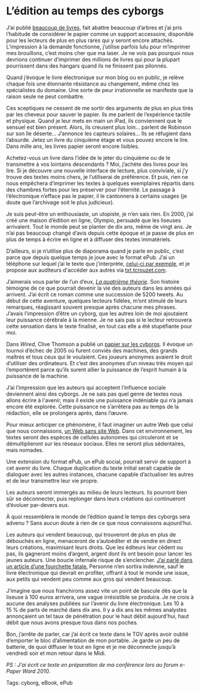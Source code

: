 # L’édition au temps des cyborgs

J’ai publié [beaucoup de livres](http://blog.tcrouzet.com/bibliographie/), fait abattre beaucoup d’arbres et j’ai pris l’habitude de considérer le papier comme un support accessoire, disponible pour les lecteurs de plus en plus rares qui y seront encore attachés. L’impression à la demande fonctionne, j’utilise parfois lulu pour m’imprimer mes brouillons, c’est moins cher que ma laser. Je ne vois pas pourquoi nous devrions continuer d’imprimer des millions de livres qui pour la plupart pourrissent dans des hangars quand ils ne finissent pas pilonnés.<span id="more-16065"></span>

Quand j’évoque le livre électronique sur mon blog ou en public, je relève chaque fois une étonnante résistance au changement, même chez les spécialistes du domaine. Une sorte de peur irrationnelle se manifeste que la raison seule ne peut combattre.

Ces sceptiques ne cessent de me sortir des arguments de plus en plus tirés par les cheveux pour sauver le papier. Ils me parlent de l’expérience tactile et physique. Quand je leur mets en main un iPad, ils conviennent que le sensuel est bien présent. Alors, ils creusent plus loin… parlent de Robinson sur son île déserte… J’annonce les capteurs solaires… Ils se réfugient dans l’absurde. Jetez un livre du cinquième étage et vous pouvez encore le lire. Dans mille ans, les livres papier seront encore lisibles.

Achetez-vous un livre dans l’idée de le jeter du cinquième ou de le transmettre à vos lointains descendants ? Moi, j’achète des livres pour les lire. Si je découvre une nouvelle interface de lecture, plus conviviale, si j’y trouve des textes moins chers, je l’utiliserai de préférence. Et puis, rien ne nous empêchera d’imprimer les textes à quelques exemplaires répartis dans des chambres fortes pour les préserver pour l’éternité. Le passage à l’électronique n’efface pas le papier, il le cantonnera à certains usages (je doute que l’archivage soit le plus judicieux).

Je suis peut-être un enthousiaste, un utopiste, je n’en sais rien. En 2000, j’ai créé une maison d’édition en ligne, Olympio, persuadé que les liseuses arrivaient. Tout le monde peut se planter de dix ans, même de vingt ans. Je n’ai pas beaucoup changé d’avis depuis cette époque et je passe de plus en plus de temps à écrire en ligne et à diffuser des textes immatériels.

D’ailleurs, si je n’utilise plus de diaporama quand je parle en public, c’est parce que depuis quelque temps je joue avec le format ePub. J’ai un téléphone sur lequel j’ai le texte que j'interprète, [celui-ci par exemple](http://txt.tcrouzet.com/epaper.epub), et je propose aux auditeurs d'accéder aux autres via [txt.tcrouzet.com](http://txt.tcrouzet.com).

J’aimerais vous parler de l’un d’eux, [*La quatrième théorie*](http://blog.tcrouzet.com/la-quatrieme-theorie/). Son histoire témoigne de ce que pourrait devenir la vie des auteurs dans les années qui arrivent. J’ai écrit ce roman comme une succession de 5200 tweets. Au début de cette aventure, quelques lecteurs fidèles, m’ont stimulé de leurs remarques, réagissant souvent presque après chacune mes phrases. J’avais l’impression d’être un cyborg, que les autres loin de moi ajoutaient leur puissance cérébrale à la mienne. Je ne sais pas si le lecteur retrouvera cette sensation dans le texte finalisé, en tout cas elle a été stupéfiante pour moi.

Dans *Wired*, Clive Thomson a publié un [papier sur les cyborgs](http://www.wired.com/magazine/2010/03/st_thompson_cyborgs/). Il évoque un tournoi d’échec de 2005 où furent conviés des machines, des grands maîtres et tous ceux qui le voulaient. Ces joueurs anonymes avaient le droit d’utiliser des ordinateurs. Et c’est des anonymes d’un niveau très moyen qui l’emportèrent parce qu’ils surent allier la puissance de l’esprit humain à la puissance de la machine.

J’ai l’impression que les auteurs qui acceptent l’influence sociale deviennent ainsi des cyborgs. Je ne sais pas quel genre de textes nous allons écrire à l'avenir, mais il existe une puissance indéniable qui n’a jamais encore été explorée. Cette puissance ne s’arrêtera pas au temps de la rédaction, elle se prolongera après, dans l’œuvre.

Pour mieux anticiper ce phénomène, il faut imaginer un autre Web que celui que nous connaissons, [un Web sans site Web](http://blog.tcrouzet.com/2010/05/05/web-sans-site-web-2/). Dans cet environnement, les textes seront des espèces de cellules autonomes qui circuleront et se démultiplieront sur les réseaux sociaux. Elles ne seront plus sédentaires, mais nomades.

Une extension du format ePub, un ePub social, pourrait servir de support à cet avenir du livre. Chaque duplication du texte initial serait capable de dialoguer avec les autres instances, chacune capable d’actualiser les autres et de leur transmettre leur vie propre.

Les auteurs seront immergés au milieu de leurs lecteurs. Ils pourront bien sûr se déconnecter, puis replonger dans leurs créations qui continueront d’évoluer par-devers eux.

À quoi ressemblera le monde de l’édition quand le temps des cyborgs sera advenu ? Sans aucun doute à rien de ce que nous connaissons aujourd’hui.

Les auteurs qui vendent beaucoup, qui trouveront de plus en plus de débouchés en ligne, menaceront de s’autoéditer et de vendre en direct leurs créations, maximisant leurs droits. Que les éditeurs leur cèdent ou pas, ils gagneront moins d’argent, argent dont ils ont besoin pour lancer les jeunes auteurs. Une boucle infernale risque de s’enclencher. [J’ai parlé dans un article d’une fourchette fatale.](http://blog.tcrouzet.com/2010/05/03/edition-la-fourchette-fatale/) Personne n’en sortira indemne, sauf le livre électronique qui devrait en profiter, offrant à tout le monde une issue, aux petits qui vendent peu comme aux gros qui vendent beaucoup.

J’imagine que nous franchirons assez vite un point de bascule dès que la liseuse à 100 euros arrivera, une vague irrésistible se produira. Je ne crois à aucune des analyses publiées sur l’avenir du livre électronique. Les 10 à 15 % de parts de marché dans dix ans. Il y a dix ans les mêmes analystes annonçaient un tel taux de pénétration pour le haut débit aujourd'hui, haut débit que nous avons presque tous dans nos poches.

Bon, j’arrête de parler, car j’ai écrit ce texte dans le TGV après avoir oublié d’emporter le bloc d’alimentation de mon portable. Je garde un peu de batterie, de quoi diffuser le tout en ligne et je me déconnecte jusqu’à vendredi soir et mon retour dans le Midi.

*PS : J’ai écrit ce texte en préparation de ma conférence lors au forum e-Paper Word 2010.*

Tags: cyborg, eBook, ePub